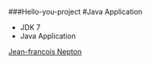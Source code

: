 ###Hello-you-project
#Java Application

* JDK 7
* Java Application

[Jean-francois Nepton](http://sqasolution.com)